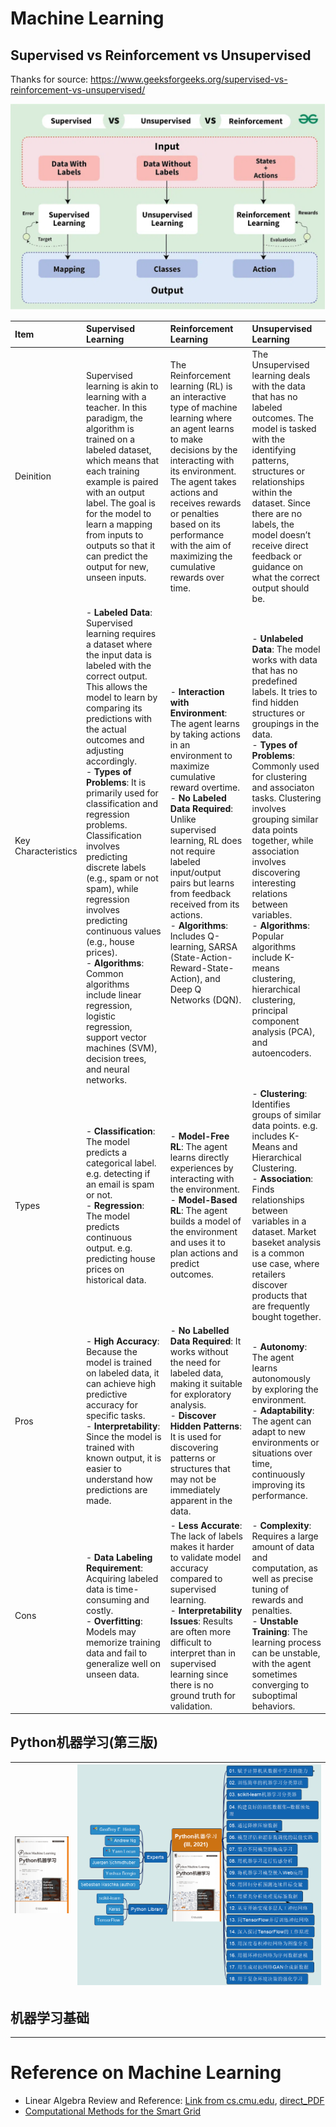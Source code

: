 # Machine Learning

## Supervised vs Reinforcement vs Unsupervised

Thanks for source: https://www.geeksforgeeks.org/supervised-vs-reinforcement-vs-unsupervised/

![s-r-u](img/supervised-reinforcement-unsupervised.png)

| Item | Supervised Learning | Reinforcement Learning | Unsupervised Learning |
| :-- | :-- | :-- | :-- |
| Deinition | Supervised learning is akin to learning with a teacher. In this paradigm, the algorithm is trained on a labeled dataset, which means that each training example is paired with an output label. The goal is for the model to learn a mapping from inputs to outputs so that it can predict the output for new, unseen inputs. | The Reinforcement learning (RL) is an interactive type of machine learning where an agent learns to make decisions by the interacting with its environment. The agent takes actions and receives rewards or penalties based on its performance with the aim of maximizing the cumulative rewards over time. | The Unsupervised learning deals with the data that has no labeled outcomes. The model is tasked with the identifying patterns, structures or relationships within the dataset. Since there are no labels, the model doesn’t receive direct feedback or guidance on what the correct output should be. |
| Key Characteristics | - **Labeled Data**: Supervised learning requires a dataset where the input data is labeled with the correct output. This allows the model to learn by comparing its predictions with the actual outcomes and adjusting accordingly.<br>- **Types of Problems**: It is primarily used for classification and regression problems. Classification involves predicting discrete labels (e.g., spam or not spam), while regression involves predicting continuous values (e.g., house prices).<br>- **Algorithms**: Common algorithms include linear regression, logistic regression, support vector machines (SVM), decision trees, and neural networks. | - **Interaction with Environment**: The agent learns by taking actions in an environment to maximize cumulative reward overtime.<br>- **No Labeled Data Required**: Unlike supervised learning, RL does not require labeled input/output pairs but learns from feedback received from its actions.<br>- **Algorithms**: Includes Q-learning, SARSA (State-Action-Reward-State-Action), and Deep Q Networks (DQN). | - **Unlabeled Data**: The model works with data that has no predefined labels. It tries to find hidden structures or groupings in the data.<br>- **Types of Problems**: Commonly used for clustering and associaton tasks. Clustering involves grouping similar data points together, while association involves discovering interesting relations between variables.<br>- **Algorithms**: Popular algorithms include K-means clustering, hierarchical clustering, principal component analysis (PCA), and autoencoders. |
| Types | - **Classification**: The model predicts a categorical label. e.g. detecting if an email is spam or not.<br>- **Regression**: The model predicts continuous output. e.g. predicting house prices on historical data. | - **Model-Free RL**: The agent learns directly experiences by interacting with the environment.<br>- **Model-Based RL**: The agent builds a model of the environment and uses it to plan actions and predict outcomes. | - **Clustering**: Identifies groups of similar data points. e.g. includes K-Means and Hierarchical Clustering.<br>- **Association**: Finds relationships between variables in a dataset. Market baseket analysis is a common use case, where retailers discover products that are frequently bought together. |
| Pros | - **High Accuracy**: Because the model is trained on labeled data, it can achieve high predictive accuracy for specific tasks.<br>- **Interpretability**: Since the model is trained with known output, it is easier to understand how predictions are made.| - **No Labelled Data Required**: It works without the need for labeled data, making it suitable for exploratory analysis.<br>- **Discover Hidden Patterns**: It is used for discovering patterns or structures that may not be immediately apparent in the data. | - **Autonomy**: The agent learns autonomously by exploring the environment.<br>- **Adaptability**: The agent can adapt to new environments or situations over time, continuously improving its performance. |
| Cons | - **Data Labeling Requirement**: Acquiring labeled data is time-consuming and costly.<br>- **Overfitting**: Models may memorize training data and fail to generalize well on unseen data. | - **Less Accurate**: The lack of labels makes it harder to validate model accuracy compared to supervised learning.<br>- **Interpretability Issues**: Results are often more difficult to interpret than in supervised learning since there is no ground truth for validation. | - **Complexity**: Requires a large amount of data and computation, as well as precise tuning of rewards and penalties.<br>- **Unstable Training**: The learning process can be unstable, with the agent sometimes converging to suboptimal behaviors. |

## Python机器学习(第三版)

| ![Python-ML-III](img/Python-ML-III-book-cover.png) | ![Python-ML-MM](img/Python-ML-III-book-mm.png)
| --- | --- |

## 机器学习基础

---

# Reference on Machine Learning

- Linear Algebra Review and Reference: [Link from cs.cmu.edu](https://www.cs.cmu.edu/~zkolter/course/15-884/linalg-review.pdf), [direct_PDF](ref/Linear-Algebra-Review-and-Reference.pdf)
- [Computational Methods for the Smart Grid](https://www.cs.cmu.edu/~zkolter/course/15-884/)